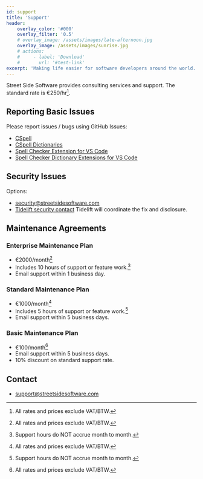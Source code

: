 ```yaml
---
id: support
title: 'Support'
header:
    overlay_color: '#000'
    overlay_filter: '0.5'
    # overlay_image: /assets/images/late-afternoon.jpg
    overlay_image: /assets/images/sunrise.jpg
    # actions:
    #     - label: 'Download'
    #       url: '#test-link'
excerpt: 'Making life easier for software developers around the world.'
---
```


Street Side Software provides consulting services and support. The standard rate is €250/hr[^vat].

## Reporting Basic Issues

Please report issues / bugs using GitHub Issues:

-   [CSpell](https://github.com/streetsidesoftware/cspell/issues/new/choose)
-   [CSpell Dictionaries](https://github.com/streetsidesoftware/cspell-dicts/issues/new/choose)
-   [Spell Checker Extension for VS Code](https://github.com/streetsidesoftware/vscode-spell-checker/issues/new/choose)
-   [Spell Checker Dictionary Extensions for VS Code](https://github.com/streetsidesoftware/vscode-cspell-dict-extensions/issues/new/choose)

## Security Issues

Options:

-   [security@streetsidesoftware.com](mailto:security@streetsidesoftware.com)
-   [Tidelift security contact](https://tidelift.com/security)
    Tidelift will coordinate the fix and disclosure.

## Maintenance Agreements

### Enterprise Maintenance Plan

-   €2000/month[^vat]
-   Includes 10 hours of support or feature work.[^support_hours]
-   Email support within 1 business day.

### Standard Maintenance Plan

-   €1000/month[^vat]
-   Includes 5 hours of support or feature work.[^support_hours]
-   Email support within 5 business days.

### Basic Maintenance Plan

-   €100/month[^vat]
-   Email support within 5 business days.
-   10% discount on standard support rate.

## Contact

-   [support@streetsidesoftware.com](mailto:support@streetsidesoftware.com)

[^vat]: All rates and prices exclude VAT/BTW.

[^support_hours]: Support hours do NOT accrue month to month.
